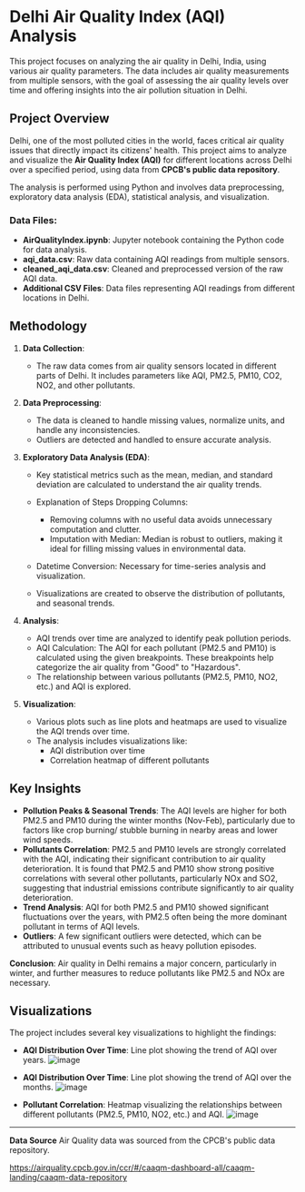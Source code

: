 # Delhi Air Quality Index (AQI) Analysis

This project focuses on analyzing the air quality in Delhi, India, using various air quality parameters. The data includes air quality measurements from multiple sensors, with the goal of assessing the air quality levels over time and offering insights into the air pollution situation in Delhi.

## Project Overview

Delhi, one of the most polluted cities in the world, faces critical air quality issues that directly impact its citizens' health. This project aims to analyze and visualize the **Air Quality Index (AQI)** for different locations across Delhi over a specified period, using data from **CPCB's public data repository**.

The analysis is performed using Python and involves data preprocessing, exploratory data analysis (EDA), statistical analysis, and visualization.

### Data Files:
- **AirQualityIndex.ipynb**: Jupyter notebook containing the Python code for data analysis.
- **aqi_data.csv**: Raw data containing AQI readings from multiple sensors.
- **cleaned_aqi_data.csv**: Cleaned and preprocessed version of the raw AQI data.
- **Additional CSV Files**: Data files representing AQI readings from different locations in Delhi.

## Methodology

1. **Data Collection**:
   - The raw data comes from air quality sensors located in different parts of Delhi. It includes parameters like AQI, PM2.5, PM10, CO2, NO2, and other pollutants.
   
2. **Data Preprocessing**:
   - The data is cleaned to handle missing values, normalize units, and handle any inconsistencies.
   - Outliers are detected and handled to ensure accurate analysis.

3. **Exploratory Data Analysis (EDA)**:
   - Key statistical metrics such as the mean, median, and standard deviation are calculated to understand the air quality         trends.
   - Explanation of Steps Dropping Columns:
      -    Removing columns with no useful data avoids unnecessary computation and clutter.
      -    Imputation with Median: Median is robust to outliers, making it ideal for filling missing values in environmental             data.
   -    Datetime Conversion: Necessary for time-series analysis and visualization.
     
   - Visualizations are created to observe the distribution of pollutants, and seasonal trends.
     
4. **Analysis**:
   - AQI trends over time are analyzed to identify peak pollution periods.
   - AQI Calculation:
The AQI for each pollutant (PM2.5 and PM10) is calculated using the given breakpoints. These breakpoints help categorize the air quality from "Good" to "Hazardous".
   - The relationship between various pollutants (PM2.5, PM10, NO2, etc.) and AQI is explored.

5. **Visualization**:
   - Various plots such as line plots and heatmaps are used to visualize the AQI trends over time.
   - The analysis includes visualizations like:
     - AQI distribution over time
     - Correlation heatmap of different pollutants

## Key Insights

- **Pollution Peaks & Seasonal Trends**: The AQI levels are higher for both PM2.5 and PM10 during the winter months (Nov-Feb), particularly due to factors like crop burning/ stubble burning in nearby areas and lower wind speeds.
- **Pollutants Correlation**: PM2.5 and PM10 levels are strongly correlated with the AQI, indicating their significant contribution to air quality deterioration. It is found that PM2.5 and PM10 show strong positive correlations with several other pollutants, particularly NOx and SO2, suggesting that industrial emissions contribute significantly to air quality deterioration.
- **Trend Analysis**: AQI for both PM2.5 and PM10 showed significant fluctuations over the years, with PM2.5 often being the more dominant pollutant in terms of AQI levels.
- **Outliers**: A few significant outliers were detected, which can be attributed to unusual events such as heavy pollution episodes.

**Conclusion**: Air quality in Delhi remains a major concern, particularly in winter, and further measures to reduce pollutants like PM2.5 and NOx are necessary.

## Visualizations

The project includes several key visualizations to highlight the findings:

- **AQI Distribution Over Time**: Line plot showing the trend of AQI over years.
  ![image](https://github.com/user-attachments/assets/2aaea991-3ff0-4132-9dae-69b9d4886035)

- **AQI Distribution Over Time**: Line plot showing the trend of AQI over the months.
  ![image](https://github.com/user-attachments/assets/60223d04-02e4-4988-843b-3ba34fba799b)


- **Pollutant Correlation**: Heatmap visualizing the relationships between different pollutants (PM2.5, PM10, NO2, etc.) and AQI.
![image](https://github.com/user-attachments/assets/e1082d66-fed9-4f06-8999-9c6d23c545b3)


---

**Data Source**  Air Quality data was sourced from the CPCB's public data repository.

https://airquality.cpcb.gov.in/ccr/#/caaqm-dashboard-all/caaqm-landing/caaqm-data-repository
